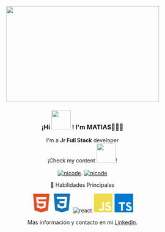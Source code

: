 <p align="center" width="300">
<img align="center" width="400" height="250" src="https://www.instagram.com/p/BfOelcNAdZDQOaXA7109acT45bRLhKZW6jz_go0/" />
   <h3 align="center">¡Hi <img src="https://raw.githubusercontent.com/MartinHeinz/MartinHeinz/master/wave.gif" width="50" height="50"> ! I'm MATIAS👨🏻‍💻</h3>
</p>
<p align="center">I'm a <strong>Jr Full Stack</strong> developer<br />¡Check my content <img src="https://catalogo.niderasemillas.com.ar/img/gif-manito-1.gif" width="50" height="50">!</p>
<p align="center">
   <a href="https://www.linkedin.com/in/diego-matias-torres-/" target="blank" style='margin-right:4px'>
    <img align="center" src="https://cliply.co/wp-content/uploads/2021/02/372102050_LINKEDIN_ICON_TRANSPARENT_1080.gif" alt="nicode" height="60px" width="60px" />
  </a>
  <a href="https://www.instagram.com/matiiias_torresok_/" target="blank">
    <img align="center" src="https://static.wixstatic.com/media/4dd876_359acb2ae9fd454fa14ce3928b1deb97~mv2.gif" alt="nicode" height="60px" width="60px" />
  </a>
</p>



<p align="center"> 🧰 Habilidades Principales </p>

<p align="center"> <img src="https://github.com/devicons/devicon/blob/master/icons/html5/html5-plain.svg" alt="HTML5 Logo" width="50" height="50"> 

   <img src="https://github.com/devicons/devicon/blob/master/icons/css3/css3-plain.svg" alt="css Logo" width="50" height="50">
   <img src="https://www.vhv.rs/dpng/d/22-221315_react-native-logo-hd-png-download.png" alt="react" width="50" height="50" >
  <img src="https://github.com/devicons/devicon/blob/master/icons/javascript/javascript-plain.svg" alt="JavaScript Logo" width="50" height="50"> 
  <img src="https://github.com/devicons/devicon/blob/master/icons/typescript/typescript-plain.svg" alt="TypeScript Logo" width="50" height="50"> 
 </p>


<p align="center"> Más información y contacto en mi <a href="https://www.linkedin.com/in/diego-matias-torres-/">LinkedIn<a>.  </p>


